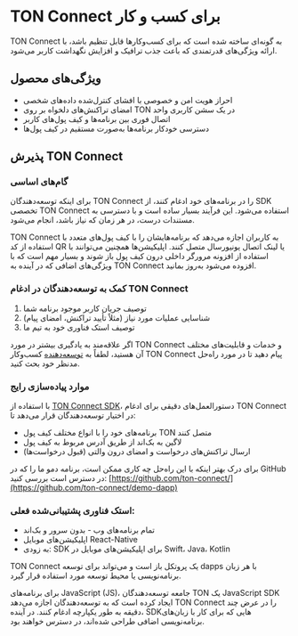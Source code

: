 # TON Connect برای کسب و کار

TON Connect به گونه‌ای ساخته شده است که برای کسب‌وکارها قابل تنظیم باشد، با ارائه ویژگی‌های قدرتمندی که باعث جذب ترافیک و افزایش نگهداشت کاربر می‌شود.

## ویژگی‌های محصول

- احراز هویت امن و خصوصی با افشای کنترل‌شده داده‌های شخصی
- امضای تراکنش‌های دلخواه بر روی TON در یک سشن کاربری واحد
- اتصال فوری بین برنامه‌ها و کیف پول‌های کاربر
- دسترسی خودکار برنامه‌ها به‌صورت مستقیم در کیف پول‌ها

## پذیرش TON Connect

### گام‌های اساسی

برای اینکه توسعه‌دهندگان TON Connect را در برنامه‌های خود ادغام کنند، از SDK تخصصی TON Connect استفاده می‌شود. این فرآیند بسیار ساده است و با دسترسی به مستندات درست، در هر زمان که نیاز باشد، انجام می‌شود.

TON Connect به کاربران اجازه می‌دهد که برنامه‌هایشان را با کیف پول‌های متعدد با استفاده از کد QR یا لینک اتصال یونیورسال متصل کنند. اپلیکیشن‌ها همچنین می‌توانند با استفاده از افزونه مرورگر داخلی درون کیف پول باز شوند و بسیار مهم است که با ویژگی‌های اضافی که در آینده به TON Connect افزوده می‌شود به‌روز بمانید.

### کمک به توسعه‌دهندگان در ادغام TON Connect

1. توصیف جریان کاربر موجود برنامه شما
2. شناسایی عملیات مورد نیاز (مثلاً تأیید تراکنش، امضای پیام)
3. توصیف استک فناوری خود به تیم ما

اگر علاقه‌مند به یادگیری بیشتر در مورد TON Connect و خدمات و قابلیت‌های مختلف آن هستید، لطفاً به [توسعه‌دهنده](https://t.me/tonrostislav) کسب‌وکار TON Connect پیام دهید تا در مورد راه‌حل مدنظر خود بحث کنید.

### موارد پیاده‌سازی رایج

با استفاده از [TON Connect SDK](https://github.com/ton-connect/sdk)، دستورالعمل‌های دقیقی برای ادغام TON Connect در اختیار توسعه‌دهندگان قرار می‌دهد تا:

- برنامه‌های خود را با انواع مختلف کیف پول TON متصل کنند
- لاگین به بک‌اند از طریق آدرس مربوط به کیف پول
- ارسال تراکنش‌های درخواست و امضای درون والتی (قبول درخواست‌ها)

برای درک بهتر اینکه با این راه‌حل چه کاری ممکن است، برنامه دمو ما را که در GitHub در دسترس است بررسی کنید: [https://github.com/ton-connect/](https://github.com/ton-connect/demo-dapp)

### استک فناوری پشتیبانی‌شده فعلی:

- تمام برنامه‌های وب - بدون سرور و بک‌اند
- اپلیکیشن‌های موبایل React-Native
- به زودی: SDK برای اپلیکیشن‌های موبایل در Swift، Java، Kotlin

TON Connect یک پروتکل باز است و می‌تواند برای توسعه dapps با هر زبان برنامه‌نویسی یا محیط توسعه مورد استفاده قرار گیرد.

برای برنامه‌های JavaScript (JS)، جامعه توسعه‌دهندگان TON یک JavaScript SDK ایجاد کرده است که به توسعه‌دهندگان اجازه می‌دهد TON Connect را در عرض چند دقیقه به طور یکپارچه ادغام کنند. در آینده، SDKهایی که برای کار با زبان‌های برنامه‌نویسی اضافی طراحی شده‌اند، در دسترس خواهند بود.
